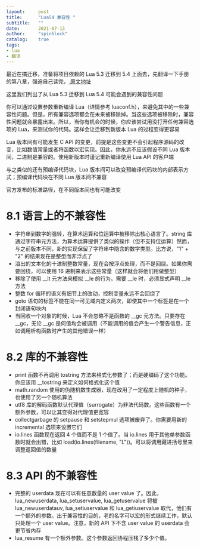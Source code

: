 ```yaml
---
layout:     post
title:      "Lua54 兼容性 "
subtitle:   ""
date:       2021-07-13
author:     "spin6lock"
catalog:    true
tags:
- lua
- 翻译
---
```


最近在搞迁移，准备将项目依赖的 Lua 5.3 迁移到 5.4 上面去，先翻译一下手册的第八章，强迫自己读完，[ 原文地址 ](https://www.lua.org/manual/5.4/manual.html#8)

这里我们列出了从 Lua 5.3 迁移到 Lua 5.4 可能会遇到的兼容性问题

你可以通过设置参数重新编译 Lua（详情参考 luaconf.h），来避免其中的一些兼容性问题。但是，所有兼容选项都会在未来被移除掉。当这些选项被移除时，兼容性问题就会暴露出来。所以，当你有机会的时候，你应该尝试用没打开任何兼容选项的 Lua，来测试你的代码。这样会让迁移到新版本 Lua 的过程变得更容易

Lua 版本间有可能发生 C API 的变更，前提是这些变更不会引起程序源码的改变，比如数值常量或者将函数以宏实现。因此，你永远不应该假设不同 Lua 版本间，二进制是兼容的。使用新版本时谨记重新编译使用 Lua API 的客户端

与之类似的还有预编译代码块，Lua 版本间可以改变预编译代码块的内部表示方式；预编译代码块在不同 Lua 版本间不兼容

官方发布的标准路径，在不同版本间也有可能改变

# 8.1 语言上的不兼容性

* 字符串到数字的强转，在算术运算和位运算中被移除出核心语言了。string 库通过字符串元方法，为算术运算提供了类似的操作（但不支持位运算）然而，与之前版本不同，新的实现保留了字符串中隐含的数字类型。比方说，"1" + "2" 的结果现在是整型而非浮点了 
* 溢出的文本化的十进制整数常量，现在会按浮点处理，而不是回绕。如果你需要回绕，可以使用 16 进制来表示这些常量（这样就会将他们用做整型）
* 移除了使用 __lt 元方法来模拟 __le 的行为。需要 __le 时，必须显式声明 __le 方法
* 整数 for 循环的语义有细节上的改动，控制变量永远不会回绕了
* goto 语句的标签不能在同一可见域内定义两次，即使其中一个标签是在一个封闭语句块内
* 当回收一个对象的时候，Lua 不会忽略不是函数的 __gc 元方法。只要存在 __gc，无论 __gc 是何值均会被调用（不能调用的值会产生一个警告信息，正如调用析构函数时产生的其他错误一样）

# 8.2 库的不兼容性

* print 函数不再调用 tostring 方法来格式化参数了；而是硬编码了这个功能。你应该用 __tostring 来定义如何格式化这个值
* math.random 使用的伪随机数生成器，现在改用了一定程度上随机的种子，也使用了另一个随机算法
* utf8 库的解码函数默认代理值（surrogate）为非法代码数。这些函数有一个额外参数，可以让其变得对代理值更宽容
* collectgarbage 的 setpause 和 setstepmul 选项被废弃了。你需要用新的 incremental 选项来设置它们
* io.lines 函数现在返回 4 个值而不是 1 个值了。当 io.lines 用于其他单参数函数时就会出错，比如 load(io.lines(filename, "L"))。可以将调用藏进括号里来调整返回值的数量

# 8.3 API 的不兼容性
* 完整的 userdata 现在可以有任意数量的 user value 了。因此，lua_newuserdata, lua_setuservalue, lua_getuservalue 将被 lua_newuserdatauv, lua_setiuservalue 和 lua_getiuservalue 取代，他们有一个额外的参数。出于兼容性的目的，老的名字可以宏的形式继续工作，默认只处理一个 user value。注意，新的 API 下不含 user value 的 userdata 会更节省内存
* lua_resume 有一个额外参数。这个参数返回协程压栈了多少个值。
